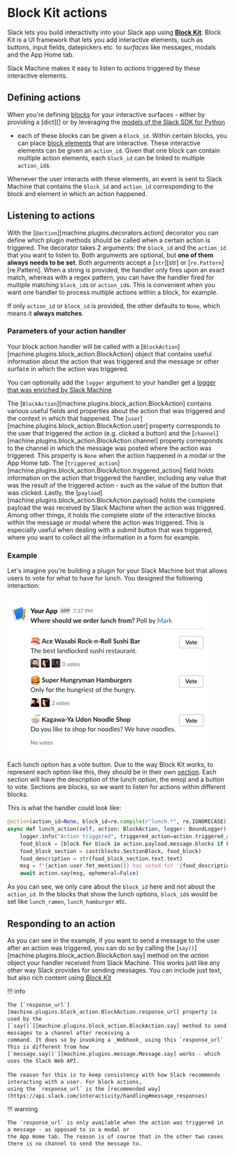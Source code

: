 # Block Kit actions

Slack lets you build interactivity into your Slack app using [**Block Kit**](https://api.slack.com/block-kit). Block
Kit is a UI framework that lets you add interactive elements, such as buttons, input fields, datepickers etc. to
_surfaces_ like messages, modals and the App Home tab.

Slack Machine makes it easy to listen to _actions_ triggered by these interactive elements.

## Defining actions

When you're defining [blocks](https://api.slack.com/reference/block-kit ) for your interactive surfaces - either by
providing a [dict][] or by leveraging the [models of the Slack SDK for Python](https://tools.slack.dev/python-slack-sdk/api-docs/slack_sdk/models/blocks/index.html)
- each of these blocks can be given a `block_id`. Within certain blocks, you can place
[block elements](https://api.slack.com/reference/block-kit/block-elements) that are interactive. These interactive
elements can be given an `action_id`. Given that one block can contain multiple action elements, each `block_id` can
be linked to multiple `action_id`s.

Whenever the user interacts with these elements, an event is sent to Slack Machine that contains the `block_id` and
`action_id` corresponding to the block and element in which an action happened.

## Listening to actions

With the [`@action`][machine.plugins.decorators.action] decorator you can define which plugin methods should be
called when a certain action is triggered. The decorator takes 2 arguments: the `block_id` and the `action_id` that
you want to listen to. Both arguments are optional, but **one of them always needs to be set**. Both arguments accept a
[`str`][str] or [`re.Pattern`][re.Pattern]. When a string is provided, the handler only fires upon an exact match,
whereas with a regex pattern, you can have the handler fired for multiple matching `block_id`s or `action_id`s. This
is convenient when you want one handler to process multiple actions within a block, for example.

If only `action_id` or `block_id` is provided, the other defaults to `None`, which means it **always matches**.

### Parameters of your action handler

Your block action handler will be called with a [`BlockAction`][machine.plugins.block_action.BlockAction] object that
contains useful information about the action that was triggered and the message or other surface in which the action
was triggered.

You can optionally add the `logger` argument to your handler get a
[logger that was enriched by Slack Machine](misc.md#using-loggers-provided-by-slack-machine-in-your-handler-functions)

The [`BlockAction`][machine.plugins.block_action.BlockAction] contains various useful fields and properties about
the action that was triggered and the context in which that happened. The
[`user`][machine.plugins.block_action.BlockAction.user] property corresponds to the user that triggered the action
(e.g. clicked a button) and the [`channel`][machine.plugins.block_action.BlockAction.channel] property corresponds
to the channel in which the message was posted where the action was triggered. This property is `None` when the
action happened in a modal or the App Home tab.
The [`triggered_action`][machine.plugins.block_action.BlockAction.triggered_action] field holds information on the
action that triggered the handler, including any value that was the result of the triggered action - such as the
value of the button that was clicked. Lastly, the
[`payload`][machine.plugins.block_action.BlockAction.payload] holds the complete payload the was received by Slack
Machine when the action was triggered. Among other things, it holds the complete _state_ of the interactive blocks
within the message or modal where the action was triggered. This is especially useful when dealing with a _submit_
button that was triggered, where you want to collect all the information in a form for example.

### Example

Let's imagine you're building a plugin for your Slack Machine bot that allows users to vote for what to have for
lunch. You designed the following interaction:

![block-kit-example](../img/block-kit-example.png)

Each lunch option has a vote button. Due to the way Block Kit works, to represent each option like this, they should
be in their own [section](https://api.slack.com/reference/block-kit/blocks#section). Each section will have the
description of the lunch option, the emoji and a button to vote. Sections are blocks, so we want to listen for
actions within different blocks.

This is what the handler could look like:

```python
@action(action_id=None, block_id=re.compile(r"lunch.*", re.IGNORECASE))
async def lunch_action(self, action: BlockAction, logger: BoundLogger):
    logger.info("Action triggered", triggered_action=action.triggered_action)
    food_block = [block for block in action.payload.message.blocks if block.block_id == action.triggered_action.block_id][0]
    food_block_section = cast(blocks.SectionBlock, food_block)
    food_description = str(food_block_section.text.text)
    msg = f"{action.user.fmt_mention()} has voted for '{food_description}'"
    await action.say(msg, ephemeral=False)
```

As you can see, we only care about the `block_id` here and not about the `action_id`. In the blocks that show the
lunch options, `block_id`s would be set like `lunch_ramen`, `lunch_hamburger` etc.

## Responding to an action

As you can see in the example, if you want to send a message to the user after an action was triggered, you can do
so by calling the [`say()`][machine.plugins.block_action.BlockAction.say] method on the _action_ object your handler
received from Slack Machine.
This works just like any other way Slack provides for sending messages. You can include just text, but also rich
content using [_Block Kit_](https://api.slack.com/block-kit)

!!! info

    The [`response_url`][machine.plugins.block_action.BlockAction.response_url] property is used by the
    [`say()`][machine.plugins.block_action.BlockAction.say] method to send messages to a channel after receiving a
    command. It does so by invoking a _Webhook_ using this `response_url` This is different from how
    [`message.say()`][machine.plugins.message.Message.say] works - which uses the Slack Web API.

    The reason for this is to keep consistency with how Slack recommends interacting with a user. For block actions,
    using the `response_url` is the [recommended way](https://api.slack.com/interactivity/handling#message_responses)

!!! warning

    The `response_url` is only available when the action was triggered in a message - as opposed to in a modal or
    the App Home tab. The reason is of course that in the other two cases there is no channel to send the message to.
